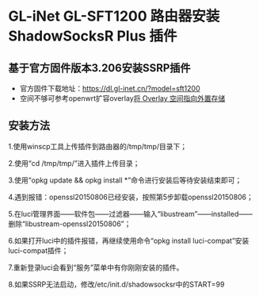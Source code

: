 # GL-iNet GL-SFT1200 路由器安装 ShadowSocksR Plus 插件

## 基于官方固件版本3.206安装SSRP插件

- 官方固件下载地址：https://dl.gl-inet.cn/?model=sft1200
- 空间不够可参考openwrt扩容overlay[将 Overlay 空间指向外置存储](https://blog.digicat-studio.com/Technology/openwrt_overlay.html)

## 安装方法
  1.使用winscp工具上传插件到路由器的/tmp/tmp/目录下；
  
  2.使用“cd /tmp/tmp/”进入插件上传目录；

  3.使用“opkg update && opkg install *”命令进行安装后等待安装结束即可；

  4.遇到报错：openssl20150806已经安装，按照第5步卸载openssl20150806；

  5.在luci管理界面——软件包——过滤器——输入“libustream”——installed——删除“libustream-openssl20150806”；

  6.如果打开luci中的插件报错，再继续使用命令“opkg install luci-compat”安装luci-compat插件；

  7.重新登录luci会看到“服务”菜单中有你刚刚安装的插件。

  8.如果SSRP无法启动，修改/etc/init.d/shadowsocksr中的START=99
